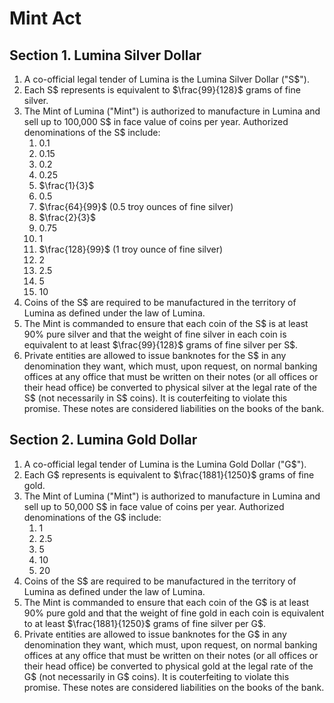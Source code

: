 # Mint Act

## Section 1. Lumina Silver Dollar
1. A co-official legal tender of Lumina is the Lumina Silver Dollar ("S$").
2. Each S$ represents is equivalent to $\frac{99}{128}$ grams of fine silver.
3. The Mint of Lumina ("Mint") is authorized to manufacture in Lumina and sell up to 100,000 S$ in face value of coins per year. Authorized denominations of the S$ include:
    1.  0.1
    2.  0.15
    3.  0.2
    4.  0.25
    5.  $\frac{1}{3}$
    6.  0.5
    7.  $\frac{64}{99}$ (0.5 troy ounces of fine silver)
    8.  $\frac{2}{3}$
    9.  0.75
    10.  1
    11.  $\frac{128}{99}$ (1 troy ounce of fine silver)
    12.  2
    13.  2.5
    14.  5
    15.  10
4. Coins of the S$ are required to be manufactured in the territory of Lumina as defined under the law of Lumina.
5. The Mint is commanded to ensure that each coin of the S$ is at least 90% pure silver and that the weight of fine silver in each coin is equivalent to at least $\frac{99}{128}$ grams of fine silver per S$.
6. Private entities are allowed to issue banknotes for the S$ in any denomination they want, which must, upon request, on normal banking offices at any office that must be written on their notes (or all offices or their head office) be converted to physical silver at the legal rate of the S$ (not necessarily in S$ coins). It is couterfeiting to violate this promise. These notes are considered liabilities on the books of the bank.

## Section 2. Lumina Gold Dollar
1. A co-official legal tender of Lumina is the Lumina Gold Dollar ("G$").
2. Each G$ represents is equivalent to $\frac{1881}{1250}$ grams of fine gold.
3. The Mint of Lumina ("Mint") is authorized to manufacture in Lumina and sell up to 50,000 S$ in face value of coins per year. Authorized denominations of the G$ include:
    1. 1
    2. 2.5
    3. 5
    4. 10
    5. 20
4. Coins of the S$ are required to be manufactured in the territory of Lumina as defined under the law of Lumina.
5. The Mint is commanded to ensure that each coin of the G$ is at least 90% pure gold and that the weight of fine gold in each coin is equivalent to at least $\frac{1881}{1250}$ grams of fine silver per G$.
6. Private entities are allowed to issue banknotes for the G$ in any denomination they want, which must, upon request, on normal banking offices at any office that must be written on their notes (or all offices or their head office) be converted to physical gold at the legal rate of the G$ (not necessarily in G$ coins). It is couterfeiting to violate this promise. These notes are considered liabilities on the books of the bank.
